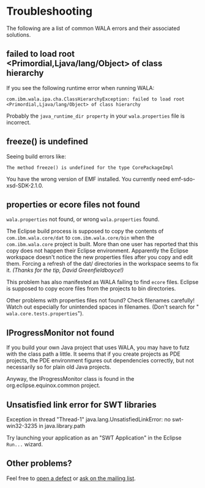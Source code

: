 # Troubleshooting

The following are a list of common WALA errors and their associated solutions.

## failed to load root <Primordial,Ljava/lang/Object> of class hierarchy

If you see the following runtime error when running WALA:

    com.ibm.wala.ipa.cha.ClassHierarchyException: failed to load root <Primordial,Ljava/lang/Object> of class hierarchy

Probably the `java_runtime_dir property` in your `wala.properties` file is incorrect.

## freeze() is undefined

Seeing build errors like:

    The method freeze() is undefined for the type CorePackageImpl

You have the wrong version of EMF installed. You currently need emf-sdo-xsd-SDK-2.1.0.

## properties or ecore files not found

`wala.properties` not found, or wrong `wala.properties` found.

The Eclipse build process is supposed to copy the contents of `com.ibm.wala.core/dat` to `com.ibm.wala.core/bin` when the `com.ibm.wala.core` project is built. More than one user has reported that this copy does not happen their Eclipse environment. Apparently the Eclipse workspace doesn't notice the new properties files after you copy and edit them. Forcing a refresh of the dat/ directories in the workspace seems to fix it. _(Thanks for the tip, David Greenfieldboyce!)_


This problem has also manifested as WALA failing to find `ecore` files. Eclipse is supposed to copy ecore files from the projects to bin directories.

Other problems with properties files not found? Check filenames carefully! Watch out especially for unintended spaces in filenames. (Don't search for " `wala.core.tests.properties`").

## IProgressMonitor not found

If you build your own Java project that uses WALA, you may have to futz with the class path a little. It seems that if you create projects as PDE projects, the PDE environment figures out dependencies correctly, but not necessarily so for plain old Java projects.

Anyway, the IProgressMonitor class is found in the org.eclipse.equinox.common project.

## Unsatisfied link error for SWT libraries

   Exception in thread "Thread-1" java.lang.UnsatisfiedLinkError: no swt-win32-3235 in java.library.path

Try launching your application as an "SWT Application" in the Eclipse `Run...` wizard.

## Other problems?

Feel free to [open a defect](https://github.com/wala/WALA/issues) or [ask on the mailing list](mailto:wala-wala@lists.sourceforge.net).